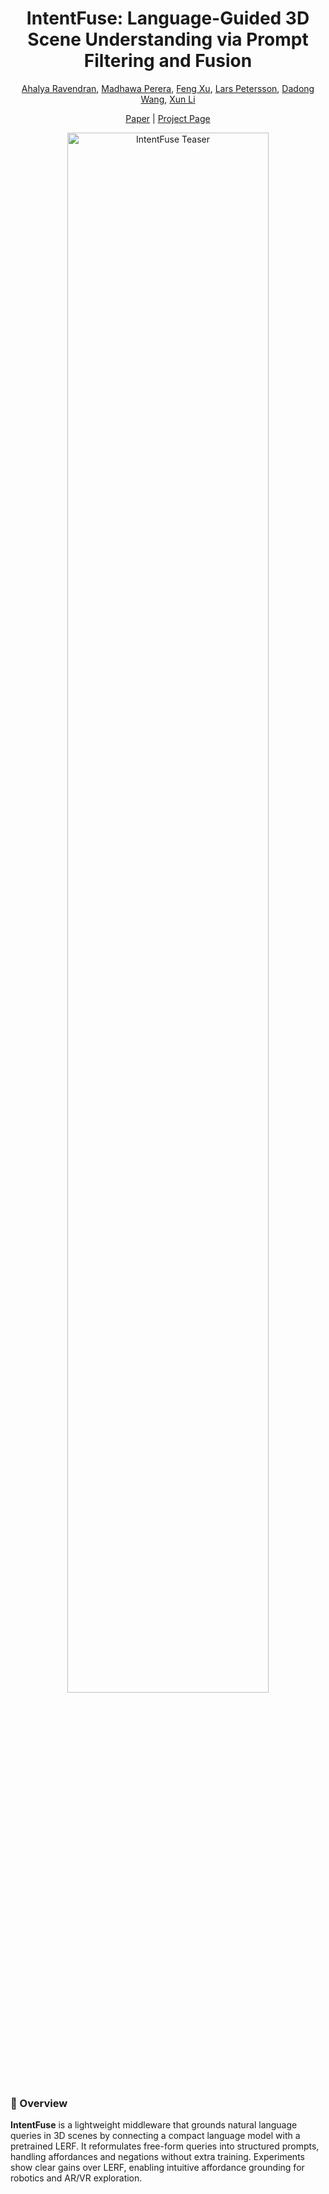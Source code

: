 <h1 align="center">IntentFuse: Language-Guided 3D Scene Understanding via Prompt Filtering and Fusion</h1>

<p align="center">
  <a href="https://people.csiro.au/r/a/ahalya-ravendran">Ahalya Ravendran</a>, 
  <a href="https://people.csiro.au/p/m/madhawa-perera">Madhawa Perera</a>, 
  <a href="https://ieeexplore.ieee.org/author/315963702412879">Feng Xu</a>, 
  <a href="https://people.csiro.au/P/L/Lars-Petersson">Lars Petersson</a>, 
  <a href="https://people.csiro.au/W/D/Dadong-Wang">Dadong Wang</a>, 
  <a href="https://people.csiro.au/L/X/Xun-Li">Xun Li</a>
</p>

<p align="center">
  <a href="https://github.com/collaborative-work-space/intentfuse/upload/main/asset/paper.pdf">Paper</a> |
  <a href="https://collaborative-work-space.github.io/intentfuse/">Project Page</a>
</p>

<p align="center">
  <img src="asset/abstract.png" alt="IntentFuse Teaser" width="80%">
</p>

### 📌 Overview
**IntentFuse** is a lightweight middleware that grounds natural language queries in 3D scenes by connecting a compact language model with a pretrained LERF. It reformulates free-form queries into structured prompts, handling affordances and negations without extra training. Experiments show clear gains over LERF, enabling intuitive affordance grounding for robotics and AR/VR exploration.
